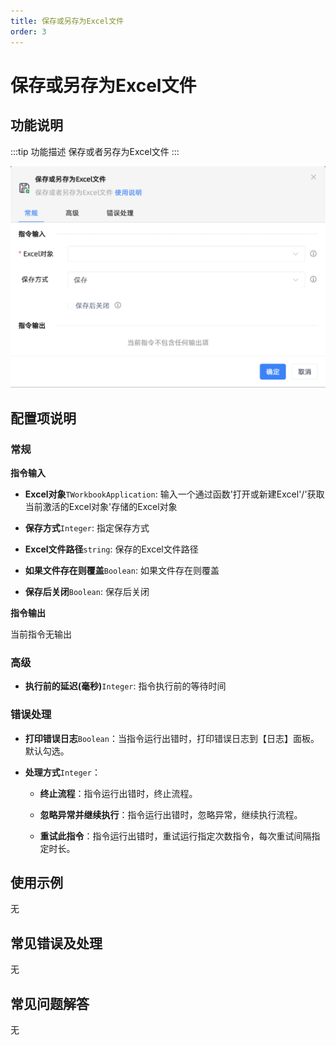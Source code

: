 ```yaml
---
title: 保存或另存为Excel文件
order: 3
---
```


# 保存或另存为Excel文件

## 功能说明

:::tip 功能描述
保存或者另存为Excel文件
:::

![保存或另存为Excel文件](../../../assets/保存或另存为Excel文件_command.png)

## 配置项说明

### 常规

**指令输入**

- **Excel对象**`TWorkbookApplication`: 输入一个通过函数'打开或新建Excel'/'获取当前激活的Excel对象'存储的Excel对象

- **保存方式**`Integer`: 指定保存方式

- **Excel文件路径**`string`: 保存的Excel文件路径

- **如果文件存在则覆盖**`Boolean`: 如果文件存在则覆盖

- **保存后关闭**`Boolean`: 保存后关闭


**指令输出**

当前指令无输出

### 高级

- **执行前的延迟(毫秒)**`Integer`: 指令执行前的等待时间

### 错误处理

- **打印错误日志**`Boolean`：当指令运行出错时，打印错误日志到【日志】面板。默认勾选。

- **处理方式**`Integer`：

    - **终止流程**：指令运行出错时，终止流程。

    - **忽略异常并继续执行**：指令运行出错时，忽略异常，继续执行流程。

    - **重试此指令**：指令运行出错时，重试运行指定次数指令，每次重试间隔指定时长。

## 使用示例
无

## 常见错误及处理

无

## 常见问题解答

无

